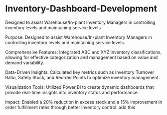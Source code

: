 # Inventory-Dashboard-Development
 Designed to assist Warehouse/In-plant Inventory Managers in controlling inventory levels and maintaining service levels

Purpose: Designed to assist Warehouse/In-plant Inventory Managers in controlling inventory levels and maintaining service levels.

Comprehensive Features: Integrated ABC and XYZ inventory classifications, allowing for effective categorization and management based on value and demand variability.

Data-Driven Insights: Calculated key metrics such as Inventory Turnover Ratio, Safety Stock, and Reorder Points to optimize inventory management.

Visualization Tools: Utilized Power BI to create dynamic dashboards that provide real-time insights into inventory status and performance.

Impact: Enabled a 20% reduction in excess stock and a 15% improvement in order fulfillment rates through better inventory control. add this
